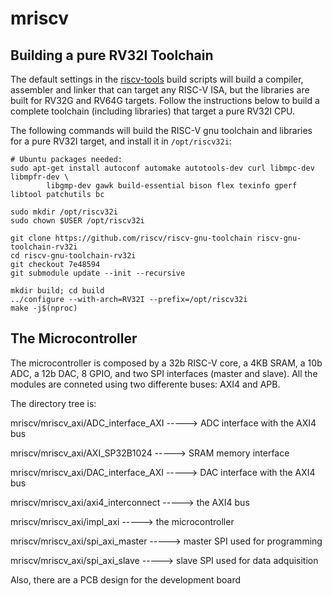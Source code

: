 # mriscv

Building a pure RV32I Toolchain
-------------------------------

The default settings in the [riscv-tools](https://github.com/riscv/riscv-tools) build
scripts will build a compiler, assembler and linker that can target any RISC-V ISA,
but the libraries are built for RV32G and RV64G targets. Follow the instructions
below to build a complete toolchain (including libraries) that target a pure RV32I
CPU.

The following commands will build the RISC-V gnu toolchain and libraries for a
pure RV32I target, and install it in `/opt/riscv32i`:

    # Ubuntu packages needed:
    sudo apt-get install autoconf automake autotools-dev curl libmpc-dev libmpfr-dev \
            libgmp-dev gawk build-essential bison flex texinfo gperf libtool patchutils bc

    sudo mkdir /opt/riscv32i
    sudo chown $USER /opt/riscv32i

    git clone https://github.com/riscv/riscv-gnu-toolchain riscv-gnu-toolchain-rv32i
    cd riscv-gnu-toolchain-rv32i
    git checkout 7e48594
    git submodule update --init --recursive

    mkdir build; cd build
    ../configure --with-arch=RV32I --prefix=/opt/riscv32i
    make -j$(nproc)


The Microcontroller
-------------------

The microcontroller is composed by a 32b RISC-V core, a 4KB SRAM, a 10b ADC, a 12b DAC, 8 GPIO, and two SPI interfaces (master and slave). All the modules are conneted using two differente buses: AXI4 and APB.

The directory tree is:

mriscv/mriscv_axi/ADC_interface_AXI     -----> ADC interface with the AXI4 bus

mriscv/mriscv_axi/AXI_SP32B1024         -----> SRAM memory interface

mriscv/mriscv_axi/DAC_interface_AXI     -----> DAC interface with the AXI4 bus

mriscv/mriscv_axi/axi4_interconnect     -----> the AXI4 bus

mriscv/mriscv_axi/impl_axi              -----> the microcontroller

mriscv/mriscv_axi/spi_axi_master        -----> master SPI used for programming

mriscv/mriscv_axi/spi_axi_slave         -----> slave SPI used for data adquisition


Also, there are a PCB design for the development board


